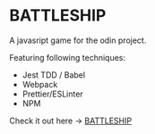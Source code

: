 # BATTLESHIP

A javasript game for the odin project.

Featuring following techniques: 
- Jest TDD / Babel
- Webpack
- Prettier/ESLinter
- NPM


Check it out here -> [BATTLESHIP]([[url](https://boriskarl.github.io/Battleship/)])
